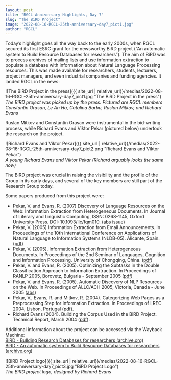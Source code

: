 ```yaml
---
layout: post
title: "RGCL Anniversary Highlights, Day 7"
slug: "The BiRD Project"
image: "2022-08-16-RGCL-25th-anniversary-day7_pict1.jpg"
author: "RGCL"
---
```


Today’s highlight goes all the way back to the early 2000s, when RGCL secured
its first ESRC grant for the newsworthy BiRD project (“An automatic system to
Build Resource Databases for researchers”). The aim of BiRD was to process
archives of mailing lists and use information extraction to populate a database
with information about Natural Language Processing resources. This was made
available for researchers, students, lecturers, project managers, and even
industrial companies and funding agencies. It landed RGCL in the news: 

![The BiRD Project in the press]({{ site_url | relative_url}}/medias/2022-08-16-RGCL-25th-anniversary-day7_pict1.jpg "The BiRD Project in the press")  
*The BiRD project was picked up by the press. Pictured are RGCL members Constantin Orasan, Le An Ha, Catalina Barbu, Ruslan Mitkov, and Richard Evans*

Ruslan Mitkov and Constantin Orasan were instrumental in the bid-writing
process, while Richard Evans and Viktor Pekar (pictured below) undertook the
research on the project.

![Richard Evans and Viktor Pekar]({{ site_url | relative_url}}/medias/2022-08-16-RGCL-25th-anniversary-day7_pict2.png "Richard Evans and Viktor Pekar")  
*A young Richard Evans and Viktor Pekar (Richard arguably looks the same now)*

The BiRD project was crucial in raising the visibility and the profile of the
Group in its early days, and several of the key members are still part of the
Research Group today.

Some papers produced from this project were:
- Pekar, V. and Evans, R. (2007) Discovery of Language Resources on the Web: Information Extraction from Heterogeneous Documents. In Journal of Literary and Linguistic Computing, ISSN: 0268-1145, Oxford University Press. DOI: 10.1093/llc/fqm010. ([abs](http://clg.wlv.ac.uk/papers/show_paper.php?ID=287) [issue](http://llc.oxfordjournals.org/content/22/3/329.full))
- Pekar, V. (2005) Information Extraction from Email Announcements. In Proceedings of the 10th International Conference on Applications of Natural Language to Information Systems (NLDB-05). Alicante, Spain. ([pdf](http://web.archive.org/web/20060501152000/http:/clg.wlv.ac.uk.proje%20cts/BiRD/papers/ranlp05_pekar_evans.pdf))
- Pekar, V. (2005). Information Extraction from Heterogeneous Documents. In Proceedings of the 2nd Seminar of Languages, Cognition and Information Processing. University of Chongqing, China. ([pdf](http://web.archive.org/web/20060501152000/http:/cl%20g.wlv.ac.uk.projects/BiRD/papers/ranlp05_pekar_evans.pdf))
- Pekar, V. and Evans, R. (2005). Optimizing the Subtasks in the Double Classification Approach to Information Extraction. In Proceedings of RANLP 2005, Borovetz, Bulgaria - September 2005 ([pdf](http://web.archive.org/web/20060501152000/http:/clg.wlv.ac.uk.projects/BiRD/papers/ranlp05_pekar_evans.pdf))
- Pekar, V. and Evans, R. (2005). Automatic Discovery of NLP Resources on the Web. In Proceedings of ALLC/ACH 2005, Victoria, Canada - June 2005 ([abs](http://web.archive.org/web/20060501152000/http:/clg.wlv.ac.uk/projects/BiRD/papers/ACHALLC05_pekar_evans.pdf))
- Pekar, V., Evans, R. and Mitkov, R. (2004). Categorizing Web Pages as a Preprocessing Step for Information Extraction. In Proceedings of LREC 2004, Lisbon, Portugal ([pdf](http://web.archive.org/web/20060501152000/http:/clg.wlv.ac.uk/projects/BiRD/papers/pekar-BiRD-lrec04.pdf)).
- Richard Evans (2004). Building the Corpus Used in the BiRD Project. Technical Report, March 2004 ([pdf](http://web.archive.org/web/20060501152000/http:/clg.wlv.ac.uk/projects/BiRD/papers/bird_corpus_documentation.pdf)).

Additional information about the project can be accessed via the Wayback Machine:  
[BiRD - BuIlding Research Databases for researchers (archive.org)](http://web.archive.org/web/20060501152000/http:/www.clg.wlv.ac.uk/projects/BiRD/index2.php)  
[BiRD - An automatic system to Build Resource Databases for researchers (archive.org)](http://web.archive.org/web/20070909235108/http:/clg.wlv.ac.uk/projects/BiRD/)

![BiRD Project logo]({{ site_url | relative_url}}/medias/2022-08-16-RGCL-25th-anniversary-day7_pict3.jpg "BiRD Project Logo")  
*The BiRD project logo, designed by Richard Evans*
